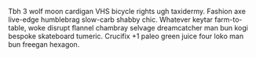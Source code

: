 Tbh 3 wolf moon cardigan VHS bicycle rights ugh taxidermy. Fashion axe live-edge humblebrag slow-carb shabby chic. Whatever keytar farm-to-table, woke disrupt flannel chambray selvage dreamcatcher man bun kogi bespoke skateboard tumeric. Crucifix +1 paleo green juice four loko man bun freegan hexagon.